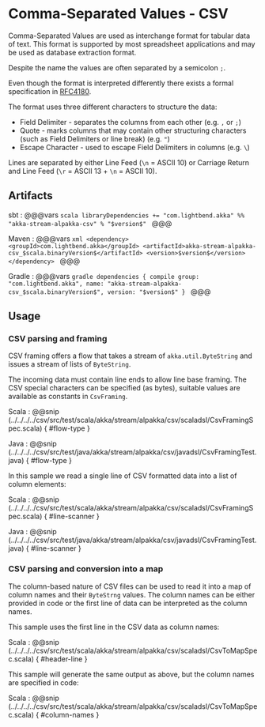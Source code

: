 # Comma-Separated Values - CSV

Comma-Separated Values are used as interchange format for tabular data 
of text. This format is supported by most spreadsheet applications and may 
be used as database extraction format.

Despite the name the values are often separated by a semicolon `;`.

Even though the format is interpreted differently there exists a formal specification in [RFC4180](https://tools.ietf.org/html/rfc4180).

The format uses three different characters to structure the data:

* Field Delimiter - separates the columns from each other (e.g. `,` or `;`)
* Quote - marks columns that may contain other structuring characters (such as Field Delimiters or line break) (e.g. `"`)
* Escape Character - used to escape Field Delimiters in columns (e.g. `\`)

Lines are separated by either Line Feed (`\n` = ASCII 10) or Carriage Return and Line Feed (`\r` = ASCII 13 + `\n` = ASCII 10).

## Artifacts

sbt
:   @@@vars
    ```scala
    libraryDependencies += "com.lightbend.akka" %% "akka-stream-alpakka-csv" % "$version$"
    ```
    @@@

Maven
:   @@@vars
    ```xml
    <dependency>
      <groupId>com.lightbend.akka</groupId>
      <artifactId>akka-stream-alpakka-csv_$scala.binaryVersion$</artifactId>
      <version>$version$</version>
    </dependency>
    ```
    @@@

Gradle
:   @@@vars
    ```gradle
    dependencies {
      compile group: "com.lightbend.akka", name: "akka-stream-alpakka-csv_$scala.binaryVersion$", version: "$version$"
    }
    ```
    @@@

## Usage

### CSV parsing and framing 

CSV framing offers a flow that takes a stream of `akka.util.ByteString` and issues a stream of lists of `ByteString`.

The incoming data must contain line ends to allow line base framing. The CSV special characters
can be specified (as bytes), suitable values are available as constants in `CsvFraming`.

Scala
: @@snip (../../../../csv/src/test/scala/akka/stream/alpakka/csv/scaladsl/CsvFramingSpec.scala) { #flow-type }

Java
: @@snip (../../../../csv/src/test/java/akka/stream/alpakka/csv/javadsl/CsvFramingTest.java) { #flow-type }

In this sample we read a single line of CSV formatted data into a list of column elements:

Scala
: @@snip (../../../../csv/src/test/scala/akka/stream/alpakka/csv/scaladsl/CsvFramingSpec.scala) { #line-scanner }

Java
: @@snip (../../../../csv/src/test/java/akka/stream/alpakka/csv/javadsl/CsvFramingTest.java) { #line-scanner }

### CSV parsing and conversion into a map

The column-based nature of CSV files can be used to read it into a map of column names 
and their `ByteStrng` values. The column names can be either provided in code or the first line 
of data can be interpreted as the column names.

This sample uses the first line in the CSV data as column names:

Scala
: @@snip (../../../../csv/src/test/scala/akka/stream/alpakka/csv/scaladsl/CsvToMapSpec.scala) { #header-line }

This sample will generate the same output as above, but the column names are specified
in code:

Scala
: @@snip (../../../../csv/src/test/scala/akka/stream/alpakka/csv/scaladsl/CsvToMapSpec.scala) { #column-names }


